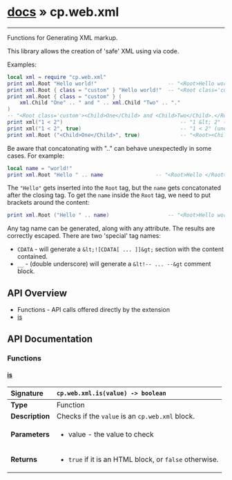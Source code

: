 # [docs](index.md) » cp.web.xml
---

Functions for Generating XML markup.

This library allows the creation of 'safe' XML using via code.

Examples:

```lua
local xml = require "cp.web.xml"
print xml.Root "Hello world!"						-- "<Root>Hello world!</Root>"
print xml.Root { class = "custom" } "Hello world!"	-- "<Root class='custom'>Hello world!</Root>"
print xml.Root { class = "custom" } (
	xml.Child "One" .. " and " .. xml.Child "Two" .. "."
)
-- "<Root class='custom'><Child>One</Child> and <Child>Two</Child>.</Root>"
print xml("1 < 2")										-- "1 &lt; 2" (escaped)
print xml("1 < 2", true)								-- "1 < 2" (unescaped)
print xml.Root ("<Child>One</Child>", true)				-- "<Root><Child>One</Child></Root>"
```

Be aware that concatonating with ".." can behave unexpectedly in some cases. For example:

```lua
local name = "world!"
print xml.Root "Hello " .. name					-- "<Root>Hello </Root>world!"
```

The `"Hello"` gets inserted into the `Root` tag, but the `name` gets concatonated after the closing tag.
To get the `name` inside the `Root` tag, we need to put brackets around the content:

```lua
print xml.Root ("Hello " .. name)					-- "<Root>Hello world!</Root>"
```

Any tag name can be generated, along with any attribute. The results are correctly escaped.
There are two 'special' tag names:
 * `CDATA`	- will generate a `&lt;![CDATA[ ... ]]&gt;` section with the content contained.
 * `__`		- (double underscore) will generate a `&lt!-- ... --&gt` comment block.

## API Overview
* Functions - API calls offered directly by the extension
 * [is](#is)

## API Documentation

### Functions

#### [is](#is)
| <span style="float: left;">**Signature**</span> | <span style="float: left;">`cp.web.xml.is(value) -> boolean` </span>                                                          |
| -----------------------------------------------------|---------------------------------------------------------------------------------------------------------|
| **Type**                                             | Function |
| **Description**                                      | Checks if the `value` is an `cp.web.xml` block. |
| **Parameters**                                       | <ul><li>value     - the value to check</li></ul> |
| **Returns**                                          | <ul><li><code>true</code> if it is an HTML block, or <code>false</code> otherwise.</li></ul> |

